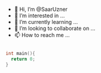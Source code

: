 - 👋 Hi, I’m @SaarUzner
- 👀 I’m interested in ...
- 🌱 I’m currently learning ...
- 💞️ I’m looking to collaborate on ...
- 📫 How to reach me ...

<!---
SaarUzner/SaarUzner is a ✨ special ✨ repository because its `README.md` (this file) appears on your GitHub profile.
You can click the Preview link to take a look at your changes.
--->

```C

int main(){
  return 0;
}
```
